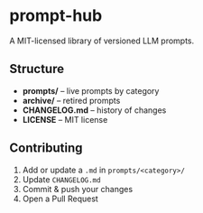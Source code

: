 # prompt-hub

A MIT-licensed library of versioned LLM prompts.

## Structure

- **prompts/** – live prompts by category  
- **archive/** – retired prompts  
- **CHANGELOG.md** – history of changes  
- **LICENSE** – MIT license  

## Contributing

1. Add or update a `.md` in `prompts/<category>/`  
2. Update `CHANGELOG.md`  
3. Commit & push your changes  
4. Open a Pull Request  
